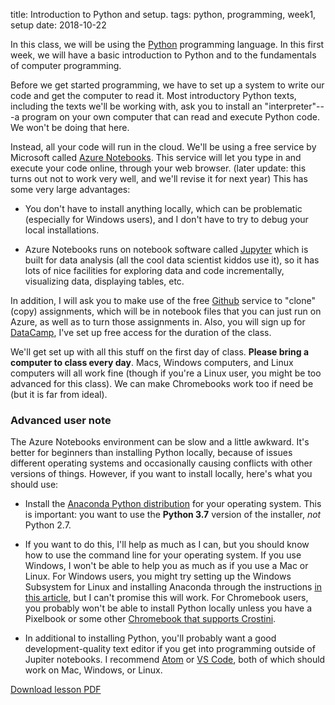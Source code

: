 title: Introduction to Python and setup.
tags: python, programming, week1, setup
date: 2018-10-22

In this class, we will be using the [Python](https://www.python.org/) programming language. In this first week, we will have a basic introduction to Python and to the fundamentals of computer programming. 

Before we get started programming, we have to set up a system to write our code and get the computer to read it. Most introductory Python texts, including the texts we'll be working with, ask you to install an "interpreter"---a program on your own computer that can read and execute Python code. We won't be doing that here.

Instead, all your code will run in the cloud. We'll be using a free service by Microsoft called [Azure Notebooks](https://notebooks.azure.com/). This service will let you type in and execute your code online, through your web browser. (later update: this turns out not to work very well, and we'll revise it for next year) This has some very large advantages: 

- You don't have to install anything locally, which can be problematic (especially for Windows users), and I don't have to try to debug your local installations.

- Azure Notebooks runs on notebook software called [Jupyter](http://jupyter.org/) which is built for data analysis (all the cool data scientist kiddos use it), so it has lots of nice facilities for exploring data and code incrementally, visualizing data, displaying tables, etc. 

In addition, I will ask you to make use of the free [Github](https://github.com/) service to "clone" (copy) assignments, which will be in notebook files that you can just run on Azure, as well as to turn those assignments in. Also, you will sign up for [DataCamp](https://www.datacamp.com), I've set up free access for the duration of the class.

We'll get set up with all this stuff on the first day of class. **Please bring a computer to class every day**.  Macs, Windows computers, and Linux computers will all work fine (though if you're a Linux user, you might be too advanced for this class).  We can make Chromebooks work too if need be (but it is far from ideal). 

### Advanced user note

The Azure Notebooks environment can be slow and a little awkward. It's better for beginners than installing Python locally, because of issues different operating systems and occasionally causing conflicts with other versions of things.  However, if you want to install locally, here's what you should use: 

- Install the [Anaconda Python distribution](https://www.anaconda.com) for your operating system.  This is important: you want to use the **Python 3.7** version of the installer, *not* Python 2.7. 

- If you want to do this, I'll help as much as I can, but you should know how to use the command line for your operating system. If you use Windows, I won't be able to help you as much as if you use a Mac or Linux. For Windows users, you might try setting up the Windows Subsystem for Linux and installing Anaconda through the instructions [in this article](https://medium.com/hugo-ferreiras-blog/using-windows-subsystem-for-linux-for-data-science-9a8e68d7610c), but I can't promise this will work. For Chromebook users, you probably won't be able to install Python locally unless you have a Pixelbook or some other [Chromebook that supports Crostini](https://www.reddit.com/r/Crostini/wiki/getstarted/crostini-enabled-devices). 

- In additional to installing Python, you'll probably want a good development-quality text editor if you get into programming outside of Jupiter notebooks. I recommend [Atom](https://atom.io) or [VS Code](https://code.visualstudio.com), both of which should work on Mac, Windows, or Linux. 

[Download lesson PDF]({attach}../images/python_intro.pdf)

